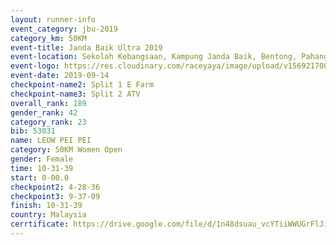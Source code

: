 ```yaml
---
layout: runner-info 
event_category: jbu-2019 
category_km: 50KM 
event-title: Janda Baik Ultra 2019
event-location: Sekolah Kebangsaan, Kampung Janda Baik, Bentong, Pahang, Malaysia 
event-logo: https://res.cloudinary.com/raceyaya/image/upload/v1569217009/logo/janda-baik_vch1pc.jpg 
event-date: 2019-09-14 
checkpoint-name2: Split 1 E Farm 
checkpoint-name3: Split 2 ATV 
overall_rank: 189
gender_rank: 42
category_rank: 23
bib: 53031
name: LEOW PEI PEI
category: 50KM Women Open
gender: Female
time: 10-31-39
start: 0-00.0
checkpoint2: 4-28-36
checkpoint3: 9-37-09
finish: 10-31-39
country: Malaysia
cerrtificate: https://drive.google.com/file/d/1n48dsuau_vcYTiiWWUGrFlJiLZplV2DB/view?usp=sharing
---
```

